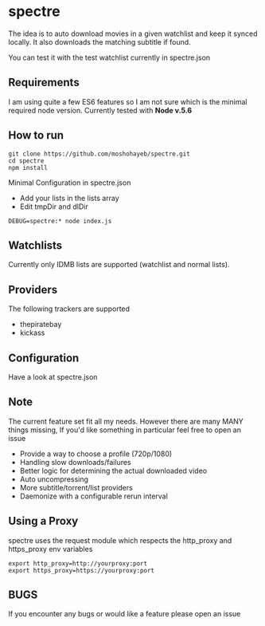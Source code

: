 # spectre
The idea is to auto download movies in a given watchlist and keep it synced locally. It also downloads the matching subtitle if found.

You can test it with the test watchlist currently in spectre.json

## Requirements
I am using quite a few ES6 features so I am not sure which is the minimal required node version. Currently tested with __Node v.5.6__

## How to run
 ```
git clone https://github.com/moshohayeb/spectre.git
cd spectre
npm install
 ```
 Minimal Configuration in spectre.json
- Add your lists in the lists array
- Edit tmpDir and dlDir

```
DEBUG=spectre:* node index.js
```

## Watchlists
Currently only IDMB lists are supported (watchlist and normal lists).

## Providers
The following trackers are supported
 - thepiratebay
 - kickass


## Configuration
Have a look at spectre.json

## Note
The current feature set fit all my needs. However there are many MANY things missing, If you'd like something in particular feel free to open an issue
 - Provide a way to choose a profile (720p/1080)
 - Handling slow downloads/failures
 - Better logic for determining the actual downloaded video
 - Auto uncompressing
 - More subtitle/torrent/list providers
 - Daemonize with a configurable rerun interval

## Using a Proxy
spectre uses the request module which respects the http_proxy and https_proxy env variables
```
export http_proxy=http://yourproxy:port
export https_proxy=https://yourproxy:port
```

## BUGS
If you encounter any bugs or would like a feature please open an issue
